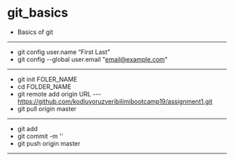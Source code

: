 # git_basics
* Basics of git

----

* git config user.name “First Last" 
* git config --global user.email "email@example.com"

-----

* git init FOLER_NAME
* cd FOLDER_NAME
* git remote add origin URL --- https://github.com/kodluyoruzveribilimibootcamp19/assignment1.git
* git pull origin master

---

* git add
* git commit -m ''
* git push origin master

----
